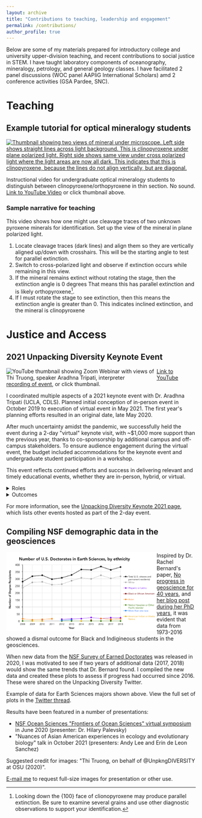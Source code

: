 ```yaml
---
layout: archive
title: "Contributions to teaching, leadership and engagement"
permalink: /contributions/
author_profile: true
---
```


Below are some of my materials prepared for introductory college and university upper-division teaching, and recent contributions to social justice in STEM. I have taught laboratory components of oceanography, mineralogy, petrology, and general geology classes. I have facilitated 2 panel discussions (WOC panel AAPIiG International Scholars) amd 2 conference activities (GSA Pardee, SNC).

# Teaching


[comment]: # (Rocks have never been self-explanatory, yet the pace of undergraduate geology courses seem to suggest they are. In laboratory classrooms, we ask students to become adept at identifying rocks and minerals and associate them with specific geologic phenomena immediately. I have observed that students often rely on sight, memorization, and likely instinct, to finish assignments. The experience bears little resemblance to the practice of geology, and is inconsistent with the long history of classification of minerals and rocks. When teaching, especially in laboratory sections, I create opportunities for students to practice "seeing" and recognizing patterns, while being sensitive to disability and strategies to incorporate universal design. To address overwhelm and jargon, I give scaffolded instruction with examples, exemplars, and encourage students to seek digital resources/Internet content.)


## Example tutorial for optical mineralogy students

 <a href="https://www.youtube.com/watch?v=muPhXJS_qwk/"><img src="https://img.youtube.com/vi/muPhXJS_qwk/0.jpg" style="width:400px" alt="Thumbnail showing two views of mineral under microscope. Left side shows straight lines across light background. This is clinopyroxene under plane polarized light. Right side shows same view under cross polarized light where the light areas are now all dark. This indicates that this is clinopyroxene, because the lines do not align vertically, but are diagonal.">
      </a>
      
Instructional video for undergraduate optical mineralogy students to distinguish between clinopyroxene/orthopyroxene in thin section. No sound. [Link to YouTube Video](https://www.youtube.com/watch?v=muPhXJS_qwk/) or click thumbnail above.

### Sample narrative for teaching
 
This video shows how one might use cleavage traces of two unknown pyroxene minerals for identification. Set up the view of the mineral in plane polarized light.

1. Locate cleavage traces (dark lines) and align them so they are vertically aligned up/down with crosshairs. This will be the starting angle to test for parallel extinction.
2. Switch to cross-polarized light and observe if extinction occurs while remaining in this view.
3. If the mineral remains extinct without rotating the stage, then the extinction angle is 0 degrees That means this has parallel extinction and is likely orthopyroxene[^1].
4. If I must rotate the stage to see extinction, then this means the extinction angle is greater than 0. This indicates inclined extinction, and the mineral is clinopyroxene

[^1]: Looking down the {100} face of clionopyroxene may produce parallel extinction. Be sure to examine several grains and use other diagnostic observations to support your identification.
 


# Justice and Access

## 2021 Unpacking Diversity Keynote Event

 <a href="https://www.youtube.com/watch?v=EKhZKJEdODk/"><img src="https://img.youtube.com/vi/EKhZKJEdODk/0.jpg" align="left" style="width:400px" alt="YouTube thumbnail showing Zoom Webinar with views of Thi Truong, speaker Aradhna Tripati, interpreter"></a>
 
[Link to YouTube recording of event](https://www.youtube.com/watch?v=EKhZKJEdODk/), or click thumbnail. 
 
I coordinated multiple aspects of a 2021 keynote event with Dr. Aradhna Tripati (UCLA, CDLS). Planned initial conception of in-person event in October 2019 to execution of virtual event in May 2021. The first year's planning efforts resulted in an original date, late May 2020.

After much uncertainty amidst the pandemic, we successfully held the event during a 2-day "virtual" keynote visit, with ~$1,000 more support than the previous year, thanks to co-sponsorship by additional campus and off-campus stakeholders. To ensure audience engagement during the virtual event, the budget included accommodations for the keynote event and undergraduate student participation in a workshop.

This event reflects continued efforts and success in delivering relevant and timely educational events, whether they are in-person, hybrid, or virtual.

<details>
<summary>Roles</summary>
 
*  Created and maintained project planning document and timelines. Led communication with speaker, vendors, on-campus and external stakeholders, and revised plans and timelines as needed throughout the process
* Prioritized accommodations in the budget, communicated with OSU DAS to coordinate appropriate vendors for captioning/ASL interpreters. Prepared event glossary and introduction script.
* Ran keynote event with Zoom Webinar500 platform, set up registration page and backend settings for webinar, wrote scripts, prepared run-of-show documents, tested event with captioners and interpreters and test users, set up livestreaming options.
 </details>
 
<details>
<summary>Outcomes</summary>

* Acquired $6,000 funding from eight sponsors, including on-campus and state organizations.
* Over 163 attended the Zoom Webinar, representing 22 institutions/organizations outside of Oregon State University, and from 5 countries.
* 18 additional viewers joined the YouTube livestream.
* The 2-day virtual visit included a technical talk for the Geology & Geophysics departmental seminar, an undergraduate student workshop, a Women of Color discussion panel with 3 invited guest scientists, and a number of meetings with community members and organizations.
    </details>

For more information, see the [Unpacking Diversity Keynote 2021 page](https://unpackingdiversity.wixsite.com/ceoas/keynote-2021), which lists other events hosted as part of the 2-day event.
    
## Compiling NSF demographic data in the geosciences

<a href="/images/NSF-Table-16-Earth-Sciences-doctorate-data.png"><img src="/images/NSF-Table-16-Earth-Sciences-doctorate-data.png" align="left" style="width:400px" alt="Graph showing number of U.S. Doctorates in Earth Sciences, by ethnicity. X-axis shows years 2008 to 2018. Y-axis shows number of degree recipients, from 0 to 400. Dots connected by lines are color coded to show different ethnicities: Black - Total, Grey - White, Purple - Hispanic or Latino, Black or African-American, Orange - Asian, Green - Native Hawaiian or Other Pacific Islander, Blue - More than one race, Gold - American Indian or Alaska Native. In 2008, the total number of degree recipients was around 275, with white recipients accounting for nearly 250. In 2018, total recipients increased to about 375. White recipients make up over 300 of those recipients. Almost no change observed from 2016 to 2018.">
</a>
   
Inspired by Dr. Rachel Bernard's paper, [No progress in geoscience for 40 years](https://www.nature.com/articles/s41561-018-0116-6), and [her blog post during her PhD years](https://www.jsg.utexas.edu/science-yall/who-gets-geology-phds/), it was evident that data from 1973-2016 showed a dismal outcome for Black and Indigineous students in the geosciences.

When new data from the [NSF Survey of Earned Doctorates](https://www.nsf.gov/statistics/srvydoctorates/) was released in 2020, I was motivated to see if two years of additional data (2017, 2018) would show the same trends that Dr. Bernard found. I compiled the new data and created these plots to assess if progress had occurred since 2016. These were shared on the Unpacking Diversity Twitter.

Example of data for Earth Sciences majors shown above. View the full set of plots in the [Twitter thread](https://twitter.com/UnpkngDIVERSITY/status/1273507530509959168).

Results have been featured in a number of presentations:
* [NSF Ocean Sciences "Frontiers of Ocean Sciences" virtual symposium](https://www.youtube.com/watch?v=sI2TTOeA0Tk) in June 2020 (presenter: Dr. Hilary Palevsky)
* "Nuances of Asian American experiences in ecology and evolutionary biology" talk in October 2021 (presenters: Andy Lee and Erin de Leon Sanchez)

Suggested credit for images: "Thi Truong, on behalf of @UnpkngDIVERSITY at OSU (2020)".

[E-mail me](mailto:truonthi@oregonstate.edu) to request full-size images for presentation or other use.
 
